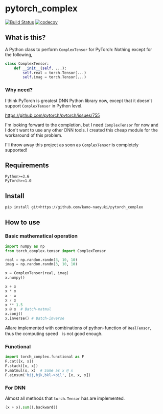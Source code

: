 # pytorch_complex

[![Build Status](https://travis-ci.com/kamo-naoyuki/pytorch_complex.svg?branch=master)](https://travis-ci.com/kamo-naoyuki/pytorch_complex)
[![codecov](https://codecov.io/gh/kamo-naoyuki/pytorch_complex/branch/master/graph/badge.svg)](https://codecov.io/gh/kamo-naoyuki/pytorch_complex)





## What is this?
A Python class to perform `ComplexTensor` for PyTorch: Nothing except for the following,

```python
class ComplexTensor: 
    def __init__(self, ...):
        self.real = torch.Tensor(...)
        self.imag = torch.Tensor(...)
```

### Why need?
I think PyTorch is greatest DNN Python library now, except that it doesn't support `ComplexTensor` in Python level.

https://github.com/pytorch/pytorch/issues/755

I'm looking forward to the completion, but I need `ComplexTensor` for now and I don't want to use any other DNN tools.
 I created this cheap module for the workaround of this problem.

I'll throw away this project as soon as  `ComplexTensor` is completely supported!

## Requirements

```
Python>=3.6
PyTorch>=1.0
```

## Install

```
pip install git+https://github.com/kamo-naoyuki/pytorch_complex
```

## How to use

### Basic mathematical operation
```python
import numpy as np
from torch_complex.tensor import ComplexTensor

real = np.random.randn(3, 10, 10)
imag = np.random.randn(3, 10, 10)

x = ComplexTensor(real, imag)
x.numpy()

x + x
x * x
x - x
x / x
x ** 1.5
x @ x  # Batch-matmul
x.conj()
x.inverse() # Batch-inverse
```

Allare implemented with combinations of python-function of `RealTensor`, thus the computing speed　is not good enough.


### Functional

```python
import torch_complex.functional as F
F.cat([x, x])
F.stack([x, x])
F.matmul(x, x)  # Same as x @ x
F.einsum('bij,bjk,bkl->bil', [x, x, x])
```

### For DNN
Almost all methods that `torch.Tensor` has are implemented. 

```python
(x + x).sum().backward()
```
